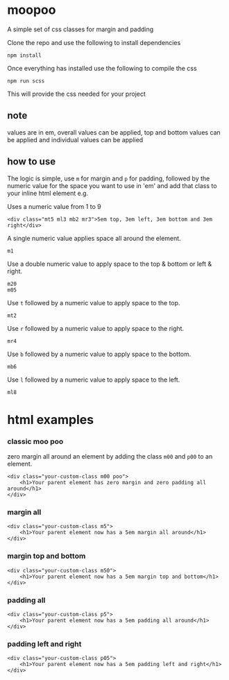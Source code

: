 # moopoo
A simple set of css classes for margin and padding

Clone the repo and use the following to install dependencies  

    npm install

Once everything has installed use the following to compile the css  

    npm run scss

This will provide the css needed for your project

## note
values are in em, overall values can be applied, top and bottom values can be applied and individual values can be applied

## how to use
The logic is simple, use `m` for margin and `p` for padding, followed by the numeric value for the space you want to use in 'em' and add that class to your inline html element e.g. 

Uses a numeric value from 1 to 9

    <div class="mt5 ml3 mb2 mr3">5em top, 3em left, 3em bottom and 3em right</div>

A single numeric value applies space all around the element.  

    m1
    
Use a double numeric value to apply space to the top & bottom or left & right. 

    m20
    m05

Use `t` followed by a numeric value to apply space to the top.

    mt2
    
Use `r` followed by a numeric value to apply space to the right.

    mr4

Use `b` followed by a numeric value to apply space to the bottom.

    mb6
    
Use `l` followed by a numeric value to apply space to the left.

    ml8
    
# html examples
    
### classic moo poo
zero margin all around an element by adding the class `m00` and `p00` to an element.

    <div class="your-custom-class m00 poo">
        <h1>Your parent element has zero margin and zero padding all around</h1>
    </div>
      
### margin all

    <div class="your-custom-class m5">
        <h1>Your parent element now has a 5em margin all around</h1>
    </div>
    
### margin top and bottom

    <div class="your-custom-class m50">
        <h1>Your parent element now has a 5em margin top and bottom</h1>
    </div>
    
### padding all

    <div class="your-custom-class p5">
        <h1>Your parent element now has a 5em padding all around</h1>
    </div>
    
### padding left and right

    <div class="your-custom-class p05">
        <h1>Your parent element now has a 5em padding left and right</h1>
    </div>
    

